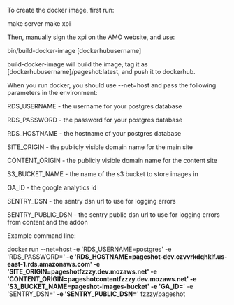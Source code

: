 To create the docker image, first run:

  make server
  make xpi

Then, manually sign the xpi on the AMO website, and use:

  bin/build-docker-image [dockerhubusername]

build-docker-image will build the image, tag it as [dockerhubusername]/pageshot:latest, and push it to dockerhub.

When you run docker, you should use --net=host and pass the following parameters in the environment:

  RDS_USERNAME - the username for your postgres database

  RDS_PASSWORD - the password for your postgres database

  RDS_HOSTNAME - the hostname of your postgres database

  SITE_ORIGIN - the publicly visible domain name for the main site

  CONTENT_ORIGIN - the publicly visible domain name for the content site

  S3_BUCKET_NAME - the name of the s3 bucket to store images in

  GA_ID - the google analytics id

  SENTRY_DSN - the sentry dsn url to use for logging errors

  SENTRY_PUBLIC_DSN - the sentry public dsn url to use for logging errors from content and the addon

Example command line:

  docker run --net=host -e 'RDS_USERNAME=postgres' -e 'RDS_PASSWORD=********' -e 'RDS_HOSTNAME=pageshot-dev.czvvrkdqhklf.us-east-1.rds.amazonaws.com' -e 'SITE_ORIGIN=pageshotfzzzy.dev.mozaws.net' -e 'CONTENT_ORIGIN=pageshotcontentfzzzy.dev.mozaws.net' -e 'S3_BUCKET_NAME=pageshot-images-bucket' -e 'GA_ID=********' -e 'SENTRY_DSN=********' -e 'SENTRY_PUBLIC_DSN=********' fzzzy/pageshot
